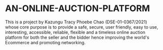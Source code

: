 # AN-ONLINE-AUCTION-PLATFORM
This is a project by Kazungu Tracy Phoebe Chao (DSE-01-0367/2021) whose core purpose is to provide a safe, secure, user friendly, easy to use, interesting, accessible, reliable, flexible and a timeless online auction platform for both the seller and the bidder hence improving the world's Ecommerce and promoting networking.
